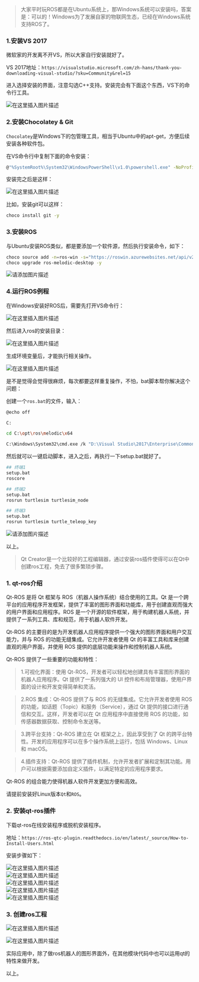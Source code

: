 > 大家平时玩ROS都是在Ubuntu系统上，那Windows系统可以安装吗，答案是：可以的！Windows为了发展自家的物联网生态，已经在Windows系统支持ROS了。

### 1.安装VS 2017

微软家的开发离不开VS，所以大家自行安装就好了。

VS 2017地址：`https://visualstudio.microsoft.com/zh-hans/thank-you-downloading-visual-studio/?sku=Community&rel=15`

进入选择安装的界面，注意勾选C++支持。安装完会有下面这个东西，VS下的命令行工具。

![在这里插入图片描述](https://img-blog.csdnimg.cn/c5d09b0c57b04069987857806fc97eeb.png)

### 2.安装Chocolatey & Git

`Chocolatey`是Windows下的包管理工具，相当于Ubuntu中的apt-get，方便后续安装各种软件包。

在VS命令行中复制下面的命令安装：

```bash
@"%SystemRoot%\System32\WindowsPowerShell\v1.0\powershell.exe" -NoProfile -InputFormat None -ExecutionPolicy Bypass -Command "iex ((New-Object System.Net.WebClient).DownloadString('https://chocolatey.org/install.ps1'))" && SET "PATH=%PATH%;%ALLUSERSPROFILE%\chocolatey\bin"

```

安装完之后是这样：


![在这里插入图片描述](https://img-blog.csdnimg.cn/66084f6ad0c844329ffafcfb8f18d257.png)


比如，安装git可以这样：

```bash
choco install git -y

```

### 3.安装ROS


与Ubuntu安装ROS类似，都是要添加一个软件源，然后执行安装命令，如下：



```bash
choco source add -n=ros-win -s="https://roswin.azurewebsites.net/api/v2" --priority=1
choco upgrade ros-melodic-desktop -y

```

![请添加图片描述](https://img-blog.csdnimg.cn/2df9b9935062401c85cf49509b07e84a.png)


### 4.运行ROS例程


在Windows安装好ROS后，需要先打开VS命令行：


![在这里插入图片描述](https://img-blog.csdnimg.cn/bccfc6aa914a49759afaec0be99dad79.png)


然后进入ros的安装目录：


![在这里插入图片描述](https://img-blog.csdnimg.cn/f0f98b76af514a80b229c6fd7f2d926f.png)


生成环境变量后，才能执行相关操作。


![在这里插入图片描述](https://img-blog.csdnimg.cn/2a609482d85745d18c672d7807ba2728.png)


是不是觉得会觉得很麻烦，每次都要这样重复操作，不怕，bat脚本帮你解决这个问题：


创建一个`ros.bat`的文件，输入：

```bash
@echo off

C:

cd C:\opt\ros\melodic\x64

C:\Windows\System32\cmd.exe /k "D:\Visual Studio\2017\Enterprise\Common7\Tools\VsDevCmd.bat" -arch=amd64 -host_arch=amd64

```

然后就可以一键启动脚本，进入之后，再执行一下setup.bat就好了。



```bash
## 终端1
setup.bat
roscore

## 终端2
setup.bat
rosrun turtlesim turtlesim_node

## 终端3
setup.bat
rosrun turtlesim turtle_teleop_key

```

![请添加图片描述](https://img-blog.csdnimg.cn/48d5c62b22d947c1b32ecb5a0366c639.png)


以上。


> Qt Creator是一个比较好的工程编辑器，通过安装ros插件使得可以在Qt中创建ros工程，免去了很多繁琐步骤。

### 1. qt-ros介绍

Qt-ROS 是将 Qt 框架与 ROS（机器人操作系统）结合使用的工具。Qt 是一个跨平台的应用程序开发框架，提供了丰富的图形界面和功能库，用于创建直观而强大的用户界面和应用程序。ROS 是一个开源的软件框架，用于构建机器人系统，并提供了一系列工具、库和规范，用于机器人软件开发。

Qt-ROS 的主要目的是为开发机器人应用程序提供一个强大的图形界面和用户交互能力，并与 ROS 的功能无缝集成。它允许开发者使用 Qt 的丰富工具和库来创建直观的用户界面，并使用 ROS 提供的底层功能来操作和控制机器人系统。

Qt-ROS 提供了一些重要的功能和特性：

> 1.可视化界面：使用 Qt-ROS，开发者可以轻松地创建具有丰富图形界面的机器人应用程序。Qt 提供了一系列强大的 UI 控件和布局管理器，使用户界面的设计和开发变得简单和灵活。

> 2.ROS 集成：Qt-ROS 提供了与 ROS 的无缝集成。它允许开发者使用 ROS 的功能，如话题（Topic）和服务（Service），通过 Qt 提供的接口进行通信和交互。这样，开发者可以在 Qt 应用程序中直接使用 ROS 的功能，如传感器数据获取、控制命令发送等。

> 3.跨平台支持：Qt-ROS 建立在 Qt 框架之上，因此享受到了 Qt 的跨平台特性。开发的应用程序可以在多个操作系统上运行，包括 Windows、Linux 和 macOS。

> 4.插件支持：Qt-ROS 提供了插件机制，允许开发者扩展和定制其功能。用户可以根据需要添加自定义插件，以满足特定的应用程序要求。

Qt-ROS 的组合能力使得机器人软件开发更加方便和高效。

请提前安装好Linux版本`Qt`和`ROS`。


### 2. 安装qt-ros插件


下载qt-ros在线安装程序或脱机安装程序。


地址：`https://ros-qtc-plugin.readthedocs.io/en/latest/_source/How-to-Install-Users.html`


安装步骤如下：


![在这里插入图片描述](https://img-blog.csdnimg.cn/e2c1509a750b4be88e40d4b4807f94d0.png)  
 ![在这里插入图片描述](https://img-blog.csdnimg.cn/7de1c7525a824864944a63682069f456.png)  
 ![在这里插入图片描述](https://img-blog.csdnimg.cn/fc18a347b2d344ffb9b36fe7649ac239.png)  
 ![在这里插入图片描述](https://img-blog.csdnimg.cn/170599683fff4b2d9d05f9d538298256.png)  
 ![在这里插入图片描述](https://img-blog.csdnimg.cn/4355db5031044e46a5e067f25dd3b70c.png)


### 3. 创建ros工程


![在这里插入图片描述](https://img-blog.csdnimg.cn/9bde8f7dcabe433990144fd5993256f6.png)


![在这里插入图片描述](https://img-blog.csdnimg.cn/2eb0dddbab3b4a6f9a59543dfa74b3cd.png)


实际应用中，除了做ros机器人的图形界面外，在其他模块代码中也可以运用qt的特性来做开发。


以上。





